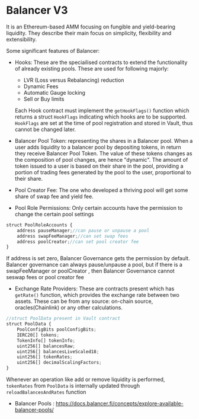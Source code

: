 # Balancer V3
It is an Ethereum-based AMM focusing on fungible and yield-bearing liquidity.
They describe their main focus on simplicity, flexibility and extensibility.

Some significant features of Balancer:
- Hooks: These are the speciailised contracts to extend the functionality of already existing pools. These are used for following majorly:
    - LVR (Loss versus Rebalancing) reduction
    - Dynamic Fees
    - Automatic Gauge locking
    - Sell or Buy limits

    Each Hook contract must implement the ``getHookFlags()`` function which returns a struct ``HookFlags`` indicating which hooks are to be supported. ``HookFlags`` are set at the time of pool registration and stored in Vault, thus cannot be changed later.





- Balancer Pool Token: representing the shares in a Balancer pool. When a user adds liquidity to a balancer pool by depositing tokens, in return they receive Balancer Pool Token. The value of these tokens changes as the composition of pool changes, are hence "dynamic". The amount of token issued to a user is based on their share in the pool, providing a portion of trading fees generated by the pool to the user, proportional to their share.

- Pool Creator Fee: The one who developed a thriving pool will get some share of swap fee and yield fee.

- Pool Role Permissions: Only certain accounts have the permission to change the certain pool settings

```javascript
struct PoolRoleAccounts {
    address pauseManager;//can pause or unpause a pool
    address swapFeeManager;//can set swap fees
    address poolCreator;//can set pool creator fee
}
```
If address is set zero, Balancer Governance gets the permission by default.
Balancer governance can always pause/unpause a pool, but if there is a swapFeeManager or poolCreator , then Balancer Governance cannot seswap fees or pool creator fee

- Exchange Rate Providers: These are contracts present which has ``getRate()`` function, which provides the exchange rate between two assets. These can be from any source: on-chain source, oracles(Chainlink) or any other calculations. 
```javascript
//struct PoolData present in Vault contract
struct PoolData {
    PoolConfigBits poolConfigBits;
    IERC20[] tokens;
    TokenInfo[] tokenInfo;
    uint256[] balancesRaw;
    uint256[] balancesLiveScaled18;
    uint256[] tokenRates;
    uint256[] decimalScalingFactors;
}
```
Whenever an operation like add or remove liquidity is performed, ``tokenRates`` from ``PoolData`` is internally updated through ``reloadBalancesAndRates`` function

- Balancer Pools : https://docs.balancer.fi/concepts/explore-available-balancer-pools/
